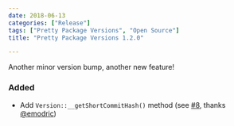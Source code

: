 ```yaml
---
date: 2018-06-13
categories: ["Release"]
tags: ["Pretty Package Versions", "Open Source"]
title: "Pretty Package Versions 1.2.0"

---
```


Another minor version bump, another new feature!
<!--more-->

### Added
 * Add `Version::__getShortCommitHash()` method (see [#8](https://github.com/Jean85/pretty-package-versions/pull/8), thanks [@emodric](https://github.com/emodric))
